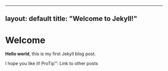 
---
layout: default
title:  "Welcome to Jekyll!"
---

# Welcome

**Hello world**, this is my first Jekyll blog post.

I hope you like it!
ProTip™: Link to other posts
